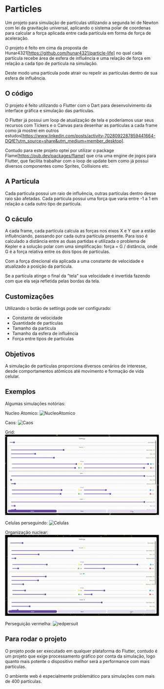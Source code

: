 # Particles

Um projeto para simulação de partículas utilizando a segunda lei de Newton com lei da gravitação universal, aplicando o sistema polar de coordenas para calcular a força aplicada entre cada partícula em forma de força de aceleração.

O projeto é feito em cima da proposta de Hunar4321[https://github.com/hunar4321/particle-life] no qual cada partícula recebe área de esfera de influência e uma relação de força em relação a cada tipo de partícula na simulação.

Deste modo uma partícula pode atrair ou repelir as partículas dentro de sua esfera de influência.

## O código

O projeto é feito utilizando o Flutter com o Dart para desenvolvimento da interface gráfica e simulação das partículas.

O Flutter já possui um loop de atualização de tela e poderíamos usar seus recursos com Tickers e o Canvas para desenhar as partículas a cada frame como já mostrei em outros estudos[https://www.linkedin.com/posts/activity-7028092287859441664-DQfE?utm_source=share&utm_medium=member_desktop].

Contudo para este projeto optei por utilizar o package Flame[https://pub.dev/packages/flame] que cria uma engine de jogos para Flutter, que facilita trabalhar com o loop de update bem como já possui diversos componentes como Sprites, Collisions etc.

## A Partícula

Cada partícula possui um raio de influência, outras partículas dentro desse raio são afetadas.
Cada partícula possui uma força que varia entre -1 a 1 em relação a cada outro tipo de partícula.

## O cáculo

A cada frame, cada partícula calcula as forças nos eixos X e Y que a estão influênciando, passando por cada outra partícula presente.
Para isso é calculado a distância entre as duas partidas e utilizada o problema de Kepler e a solução polar com uma simplificação: força = G / distância, onde G é a força relativa entre os dois tipos de partículas.

Com a força direcional ela aplicada a uma constante de velocidade e atualizado a posição da partícula.

Se a partícula atinge o final da "tela" sua velocidade é invertida fazendo com que ela seja refletida pelas bordas da tela.

## Customizações

Utilizando o botão de settings pode ser configurado:

- Constante de velocidade
- Quantidade de partículas
- Tamanho da partícula
- Tamanho da esfera de influência
- Força entre tipos de partículas

## Objetivos

A simulação de partículas proporciona diversos cenários de interesse, desde comportamentos atômicos até movimento e formação de vida celular.

## Exemplos

Algumas simulações notórias:

Nucleo Atomico:
![NucleoAtomico](examples/atomnuclear.gif "NucleoAtomico")

Caos:
![Caos](examples/Caotic.gif "Caos")

Grid:
![Grid](examples/grid.gif "Grid")

Celulas perseguindo:
![Celulas](examples/lifecell.gif "Celulas")

Organização nuclear:
![nuclear](examples/nucleardistribution.gif "nuclear")

Perseguição vermelha:
![redpersuit](examples/redpersuit.gif "nucleredpersuitar")

## Para rodar o projeto

O projeto pode ser executado em qualquer plataforma do Flutter, contudo é um projeto que exige processamento gráfico por conta da simulação, logo quanto mais potente o dispositivo melhor será a performance com mais partículas.

O ambiente web é especialmente problemático para simulações com mais de 400 partículas.
